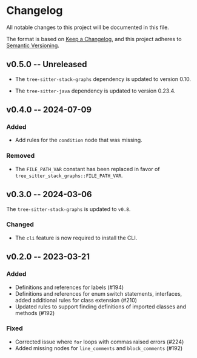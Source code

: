 # Changelog

All notable changes to this project will be documented in this file.

The format is based on [Keep a Changelog](https://keepachangelog.com/en/1.0.0/),
and this project adheres to [Semantic Versioning](https://semver.org/spec/v2.0.0.html).

## v0.5.0 -- Unreleased

- The `tree-sitter-stack-graphs` dependency is updated to version 0.10.

- The `tree-sitter-java` dependency is updated to version 0.23.4.

## v0.4.0 -- 2024-07-09

### Added

- Add rules for the `condition` node that was missing.

### Removed

- The `FILE_PATH_VAR` constant has been replaced in favor of `tree_sitter_stack_graphs::FILE_PATH_VAR`.

## v0.3.0 -- 2024-03-06

The `tree-sitter-stack-graphs` is updated to `v0.8`.

### Changed

- The `cli` feature is now required to install the CLI.

## v0.2.0 -- 2023-03-21

### Added

- Definitions and references for labels (#194)
- Definitions and references for enum switch statements, interfaces, added additional rules for class extension (#210)
- Updated rules to support finding definitions of imported classes and methods (#192)

### Fixed

- Corrected issue where `for` loops with commas raised errors (#224)
- Added missing nodes for `line_comments` and `block_comments` (#192)
